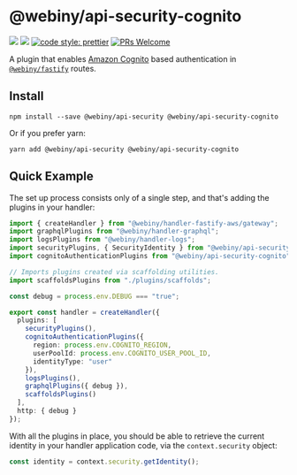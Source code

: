 # @webiny/api-security-cognito

[![](https://img.shields.io/npm/dw/@webiny/api-security-cognito.svg)](https://www.npmjs.com/package/@webiny/api-security-cognito)
[![](https://img.shields.io/npm/v/@webiny/api-security-cognito.svg)](https://www.npmjs.com/package/@webiny/api-security-cognito)
[![code style: prettier](https://img.shields.io/badge/code_style-prettier-ff69b4.svg?style=flat-square)](https://github.com/prettier/prettier)
[![PRs Welcome](https://img.shields.io/badge/PRs-welcome-brightgreen.svg?style=flat-square)](http://makeapullrequest.com)

A plugin that enables [Amazon Cognito](https://aws.amazon.com/cognito/) based authentication in [`@webiny/fastify`](../fastify) routes.

## Install

```
npm install --save @webiny/api-security @webiny/api-security-cognito
```

Or if you prefer yarn:

```
yarn add @webiny/api-security @webiny/api-security-cognito
```

## Quick Example

The set up process consists only of a single step, and that's adding the plugins in your handler:

```ts
import { createHandler } from "@webiny/handler-fastify-aws/gateway";
import graphqlPlugins from "@webiny/handler-graphql";
import logsPlugins from "@webiny/handler-logs";
import securityPlugins, { SecurityIdentity } from "@webiny/api-security";
import cognitoAuthenticationPlugins from "@webiny/api-security-cognito";

// Imports plugins created via scaffolding utilities.
import scaffoldsPlugins from "./plugins/scaffolds";

const debug = process.env.DEBUG === "true";

export const handler = createHandler({
  plugins: [
    securityPlugins(),
    cognitoAuthenticationPlugins({
      region: process.env.COGNITO_REGION,
      userPoolId: process.env.COGNITO_USER_POOL_ID,
      identityType: "user"
    }),
    logsPlugins(),
    graphqlPlugins({ debug }),
    scaffoldsPlugins()
  ],
  http: { debug }
});
```

With all the plugins in place, you should be able to retrieve the current identity in your handler application code, via the `context.security` object:

```ts
const identity = context.security.getIdentity();
```
